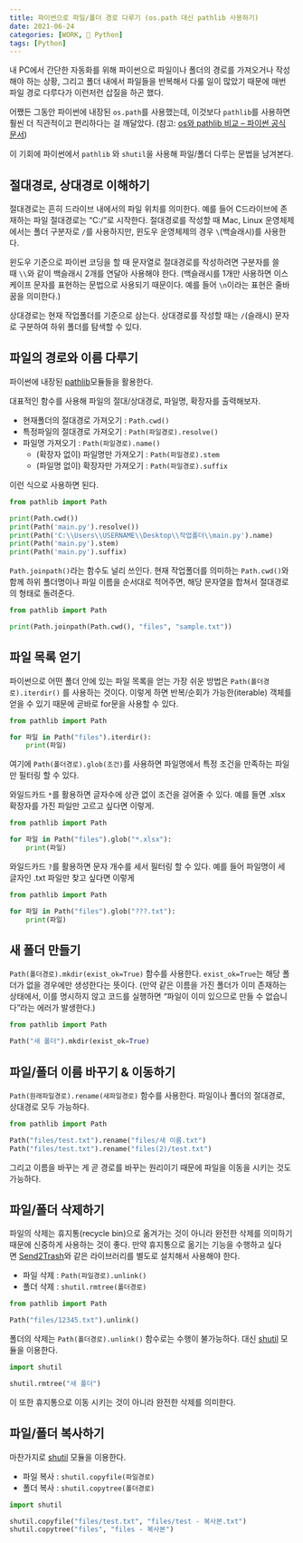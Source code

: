 ```yaml
---
title: 파이썬으로 파일/폴더 경로 다루기 (os.path 대신 pathlib 사용하기)
date: 2021-06-24
categories: [WORK, 🐍 Python]
tags: [Python]
---
```


내 PC에서 간단한 자동화를 위해 파이썬으로 파일이나 폴더의 경로를 가져오거나 작성해야 하는 상황, 그리고 폴더 내에서 파일들을 반복해서 다룰 일이 많았기 때문에 매번 파일 경로 다루다가 이런저런 삽질을 하곤 했다.

어쨌든 그동안 파이썬에 내장된 `os.path`를 사용했는데, 이것보다 `pathlib`를 사용하면 훨씬 더 직관적이고 편리하다는 걸 깨달았다. (참고: [os와 pathlib 비교 – 파이썬 공식 문서](https://docs.python.org/ko/3/library/pathlib.html#correspondence-to-tools-in-the-os-module))

이 기회에 파이썬에서 `pathlib` 와 `shutil`을 사용해 파일/폴더 다루는 문법을 남겨본다.


## 절대경로, 상대경로 이해하기

절대경로는 흔히 드라이브 내에서의 파일 위치를 의미한다. 예를 들어 C드라이브에 존재하는 파일 절대경로는 “C:/”로 시작한다. 절대경로를 작성할 때 Mac, Linux 운영체제에서는 폴더 구분자로 `/`를 사용하지만, 윈도우 운영체제의 경우 `\`(백슬래시)를 사용한다.

윈도우 기준으로 파이썬 코딩을 할 때 문자열로 절대경로를 작성하려면 구분자를 쓸 때 `\\`와 같이 백슬래시 2개를 연달아 사용해야 한다. (백슬래시를 1개만 사용하면 이스케이프 문자를 표현하는 문법으로 사용되기 때문이다. 예를 들어 `\n`이라는 표현은 줄바꿈을 의미한다.)

상대경로는 현재 작업폴더를 기준으로 삼는다. 상대경로를 작성할 때는 `/`(슬래시) 문자로 구분하여 하위 폴더를 탐색할 수 있다.

## 파일의 경로와 이름 다루기

파이썬에 내장된 [pathlib](https://python.flowdas.com/library/pathlib.html)모듈들을 활용한다.

대표적인 함수를 사용해 파일의 절대/상대경로, 파일명, 확장자를 출력해보자.

- 현재폴더의 절대경로 가져오기 : `Path.cwd()`
- 특정파일의 절대경로 가져오기 : `Path(파일경로).resolve()`
- 파일명 가져오기 : `Path(파일경로).name()`
    - (확장자 없이) 파일명만 가져오기 : `Path(파일경로).stem`
    - (파일명 없이) 확장자만 가져오기 : `Path(파일경로).suffix`

이런 식으로 사용하면 된다.

```python
from pathlib import Path

print(Path.cwd())
print(Path('main.py').resolve())
print(Path('C:\\Users\\USERNAME\\Desktop\\작업폴더\\main.py').name)
print(Path('main.py').stem)
print(Path('main.py').suffix)
```

`Path.joinpath()`라는 함수도 널리 쓰인다. 현재 작업폴더를 의미하는 `Path.cwd()`와 함께 하위 폴더명이나 파일 이름을 순서대로 적어주면, 해당 문자열을 합쳐서 절대경로의 형태로 돌려준다.

```python
from pathlib import Path

print(Path.joinpath(Path.cwd(), "files", "sample.txt"))
```

## 파일 목록 얻기

파이썬으로 어떤 폴더 안에 있는 파일 목록을 얻는 가장 쉬운 방법은 `Path(폴더경로).iterdir()` 를 사용하는 것이다. 이렇게 하면 반복/순회가 가능한(iterable) 객체를 얻을 수 있기 때문에 곧바로 for문을 사용할 수 있다.

```python
from pathlib import Path

for 파일 in Path("files").iterdir():
    print(파일)
```

여기에 `Path(폴더경로).glob(조건)`를 사용하면 파일명에서 특정 조건을 만족하는 파일만 필터링 할 수 있다.

와일드카드 `*`를 활용하면 글자수에 상관 없이 조건을 걸어줄 수 있다. 예를 들면 .xlsx 확장자를 가진 파일만 고르고 싶다면 이렇게.

```python
from pathlib import Path

for 파일 in Path("files").glob("*.xlsx"):
    print(파일)
```

와일드카드 `?`를 활용하면 문자 개수를 세서 필터링 할 수 있다. 예를 들어 파일명이 세 글자인 .txt 파일만 찾고 싶다면 이렇게

```python
from pathlib import Path

for 파일 in Path("files").glob("???.txt"):
    print(파일)
```

## 새 폴더 만들기

`Path(폴더경로).mkdir(exist_ok=True)` 함수를 사용한다. `exist_ok=True`는 해당 폴더가 없을 경우에만 생성한다는 뜻이다. (만약 같은 이름을 가진 폴더가 이미 존재하는 상태에서, 이를 명시하지 않고 코드를 실행하면 “파일이 이미 있으므로 만들 수 없습니다”라는 에러가 발생한다.)

```python
from pathlib import Path

Path("새 폴더").mkdir(exist_ok=True)
```

## 파일/폴더 이름 바꾸기 & 이동하기

`Path(원래파일경로).rename(새파일경로)` 함수를 사용한다. 파일이나 폴더의 절대경로, 상대경로 모두 가능하다.

```python
from pathlib import Path

Path("files/test.txt").rename("files/새 이름.txt")
Path("files/test.txt").rename("files(2)/test.txt")
```

그리고 이름을 바꾸는 게 곧 경로를 바꾸는 원리이기 때문에 파일을 이동을 시키는 것도 가능하다.

## 파일/폴더 삭제하기

파일의 삭제는 휴지통(recycle bin)으로 옮겨가는 것이 아니라 완전한 삭제를 의미하기 때문에 신중하게 사용하는 것이 좋다. 만약 휴지통으로 옮기는 기능을 수행하고 싶다면 [Send2Trash](https://pypi.org/project/Send2Trash/)와 같은 라이브러리를 별도로 설치해서 사용해야 한다.

- 파일 삭제 : `Path(파일경로).unlink()`
- 폴더 삭제 : `shutil.rmtree(폴더경로)`

```python
from pathlib import Path

Path("files/12345.txt").unlink()
```

폴더의 삭제는 `Path(폴더경로).unlink()` 함수로는 수행이 불가능하다. 대신 [shutil](https://python.flowdas.com/library/shutil.html) 모듈을 이용한다.

```python
import shutil

shutil.rmtree("새 폴더")
```

이 또한 휴지통으로 이동 시키는 것이 아니라 완전한 삭제를 의미한다.

## 파일/폴더 복사하기

마찬가지로 [shutil](https://python.flowdas.com/library/shutil.html) 모듈을 이용한다.

- 파일 복사 : `shutil.copyfile(파일경로)`
- 폴더 복사 : `shutil.copytree(폴더경로)`

```python
import shutil

shutil.copyfile("files/test.txt", "files/test - 복사본.txt")
shutil.copytree("files", "files - 복사본")
```